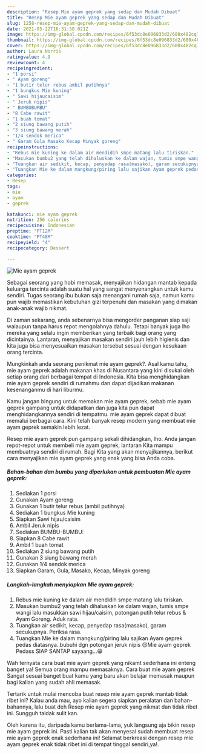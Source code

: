 ```yaml
---
description: "Resep Mie ayam geprek yang sedap dan Mudah Dibuat"
title: "Resep Mie ayam geprek yang sedap dan Mudah Dibuat"
slug: 1258-resep-mie-ayam-geprek-yang-sedap-dan-mudah-dibuat
date: 2021-05-22T16:31:58.021Z
image: https://img-global.cpcdn.com/recipes/6f53dc8e096833d2/680x482cq70/mie-ayam-geprek-foto-resep-utama.jpg
thumbnail: https://img-global.cpcdn.com/recipes/6f53dc8e096833d2/680x482cq70/mie-ayam-geprek-foto-resep-utama.jpg
cover: https://img-global.cpcdn.com/recipes/6f53dc8e096833d2/680x482cq70/mie-ayam-geprek-foto-resep-utama.jpg
author: Laura Norris
ratingvalue: 4.9
reviewcount: 4
recipeingredient:
- "1 porsi"
- " Ayam goreng"
- "1 butir telur rebus ambil putihnya"
- "1 bungkus Mie kuning"
- " Sawi hijaucaisim"
- " Jeruk nipis"
- " BUMBUBUMBU"
- "8 Cabe rawit"
- "1 buah tomat"
- "2 siung bawang putih"
- "3 siung bawang merah"
- "1/4 sendok merica"
- " Garam Gula Masako Kecap Minyak goreng"
recipeinstructions:
- "Rebus mie kuning ke dalam air mendidih smpe matang lalu tiriskan."
- "Masukan bumbu2 yang telah dihaluskan ke dalam wajan, tumis smpe wangi lalu masukkan sawi hijau/caisim, potongan putih telur rebus &amp; Ayam Goreng. Aduk rata."
- "Tuangkan air sedikit, kecap, penyedap rasa(masako), garam secukupnya. Periksa rasa."
- "Tuangkan Mie ke dalam mangkung/piring lalu sajikan Ayam geprek pedas diatasnya..bubuhi dgn potongan jeruk nipis 😍Mie ayam geprek Pedass SIAP SANTAP sayaang...😁"
categories:
- Resep
tags:
- mie
- ayam
- geprek

katakunci: mie ayam geprek 
nutrition: 256 calories
recipecuisine: Indonesian
preptime: "PT12M"
cooktime: "PT48M"
recipeyield: "4"
recipecategory: Dessert

---
```



![Mie ayam geprek](https://img-global.cpcdn.com/recipes/6f53dc8e096833d2/680x482cq70/mie-ayam-geprek-foto-resep-utama.jpg)

Sebagai seorang yang hobi memasak, menyajikan hidangan mantab kepada keluarga tercinta adalah suatu hal yang sangat menyenangkan untuk kamu sendiri. Tugas seorang ibu bukan saja menangani rumah saja, namun kamu pun wajib memastikan kebutuhan gizi terpenuhi dan masakan yang dimakan anak-anak wajib nikmat.

Di zaman  sekarang, anda sebenarnya bisa mengorder panganan siap saji walaupun tanpa harus repot mengolahnya dahulu. Tetapi banyak juga lho mereka yang selalu ingin memberikan yang terbaik bagi orang yang dicintainya. Lantaran, menyajikan masakan sendiri jauh lebih higienis dan kita juga bisa menyesuaikan masakan tersebut sesuai dengan kesukaan orang tercinta. 



Mungkinkah anda seorang penikmat mie ayam geprek?. Asal kamu tahu, mie ayam geprek adalah makanan khas di Nusantara yang kini disukai oleh setiap orang dari berbagai tempat di Indonesia. Kita bisa menghidangkan mie ayam geprek sendiri di rumahmu dan dapat dijadikan makanan kesenanganmu di hari liburmu.

Kamu jangan bingung untuk memakan mie ayam geprek, sebab mie ayam geprek gampang untuk didapatkan dan juga kita pun dapat menghidangkannya sendiri di tempatmu. mie ayam geprek dapat dibuat memalui berbagai cara. Kini telah banyak resep modern yang membuat mie ayam geprek semakin lebih lezat.

Resep mie ayam geprek pun gampang sekali dihidangkan, lho. Anda jangan repot-repot untuk membeli mie ayam geprek, lantaran Kita mampu membuatnya sendiri di rumah. Bagi Kita yang akan menyajikannya, berikut cara menyajikan mie ayam geprek yang enak yang bisa Anda coba.

<!--inarticleads1-->

##### Bahan-bahan dan bumbu yang diperlukan untuk pembuatan Mie ayam geprek:

1. Sediakan 1 porsi
1. Gunakan  Ayam goreng
1. Gunakan 1 butir telur rebus (ambil putihnya)
1. Sediakan 1 bungkus Mie kuning
1. Siapkan  Sawi hijau/caisim
1. Ambil  Jeruk nipis
1. Sediakan  BUMBU-BUMBU:
1. Siapkan 8 Cabe rawit
1. Ambil 1 buah tomat
1. Sediakan 2 siung bawang putih
1. Gunakan 3 siung bawang merah
1. Gunakan 1/4 sendok merica
1. Siapkan  Garam, Gula, Masako, Kecap, Minyak goreng




<!--inarticleads2-->

##### Langkah-langkah menyiapkan Mie ayam geprek:

1. Rebus mie kuning ke dalam air mendidih smpe matang lalu tiriskan.
1. Masukan bumbu2 yang telah dihaluskan ke dalam wajan, tumis smpe wangi lalu masukkan sawi hijau/caisim, potongan putih telur rebus &amp; Ayam Goreng. Aduk rata.
1. Tuangkan air sedikit, kecap, penyedap rasa(masako), garam secukupnya. Periksa rasa.
1. Tuangkan Mie ke dalam mangkung/piring lalu sajikan Ayam geprek pedas diatasnya..bubuhi dgn potongan jeruk nipis 😍Mie ayam geprek Pedass SIAP SANTAP sayaang...😁




Wah ternyata cara buat mie ayam geprek yang nikamt sederhana ini enteng banget ya! Semua orang mampu memasaknya. Cara buat mie ayam geprek Sangat sesuai banget buat kamu yang baru akan belajar memasak maupun bagi kalian yang sudah ahli memasak.

Tertarik untuk mulai mencoba buat resep mie ayam geprek mantab tidak ribet ini? Kalau anda mau, ayo kalian segera siapkan peralatan dan bahan-bahannya, lalu buat deh Resep mie ayam geprek yang nikmat dan tidak ribet ini. Sungguh taidak sulit kan. 

Oleh karena itu, daripada kamu berlama-lama, yuk langsung aja bikin resep mie ayam geprek ini. Pasti kalian tak akan menyesal sudah membuat resep mie ayam geprek enak sederhana ini! Selamat berkreasi dengan resep mie ayam geprek enak tidak ribet ini di tempat tinggal sendiri,ya!.

